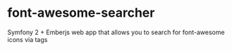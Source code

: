 font-awesome-searcher
=====================

Symfony 2 + Emberjs web app that allows you to search for font-awesome icons via tags
